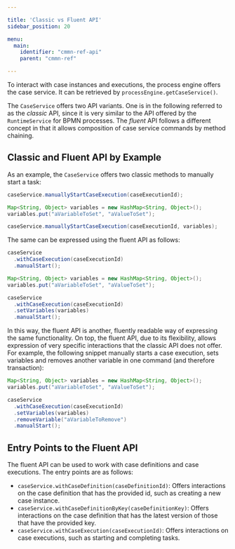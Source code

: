 ```yaml
---

title: 'Classic vs Fluent API'
sidebar_position: 20

menu:
  main:
    identifier: "cmmn-ref-api"
    parent: "cmmn-ref"

---
```


<!-- move this to the user guide as soon as there is a concept on how separate CMMN and BPMN concerns in it -->

To interact with case instances and executions, the process engine offers the case service. It can be retrieved by `processEngine.getCaseService()`.

The `CaseService` offers two API variants. One is in the following referred to as the *classic* API, since it is very similar to the API offered by the `RuntimeService` for BPMN processes. The *fluent* API follows a different concept in that it allows composition of case service commands by method chaining.

## Classic and Fluent API by Example

As an example, the `CaseService` offers two classic methods to manually start a task:

```java
caseService.manuallyStartCaseExecution(caseExecutionId);

Map<String, Object> variables = new HashMap<String, Object>();
variables.put("aVariableToSet", "aValueToSet");

caseService.manuallyStartCaseExecution(caseExecutionId, variables);
```

The same can be expressed using the fluent API as follows:

```java
caseService
  .withCaseExecution(caseExecutionId)
  .manualStart();

Map<String, Object> variables = new HashMap<String, Object>();
variables.put("aVariableToSet", "aValueToSet");

caseService
  .withCaseExecution(caseExecutionId)
  .setVariables(variables)
  .manualStart();
```

In this way, the fluent API is another, fluently readable way of expressing the same functionality. On top, the fluent API, due to its flexibility, allows expression of very specific interactions that the classic API does not offer. For example, the following snippet manually starts a case execution, sets variables and removes another variable in one command (and therefore transaction):

```java
Map<String, Object> variables = new HashMap<String, Object>();
variables.put("aVariableToSet", "aValueToSet");

caseService
  .withCaseExecution(caseExecutionId)
  .setVariables(variables)
  .removeVariable("aVariableToRemove")
  .manualStart();
```


## Entry Points to the Fluent API

The fluent API can be used to work with case definitions and case executions. The entry points are as follows:

* `caseService.withCaseDefinition(caseDefinitionId)`: Offers interactions on the case definition that has the provided id, such as creating a new case instance.
* `caseService.withCaseDefinitionByKey(caseDefinitionKey)`: Offers interactions on the case definition that has the latest version of those that have the provided key.
* `caseService.withCaseExecution(caseExecutionId)`: Offers interactions on case executions, such as starting and completing tasks.
